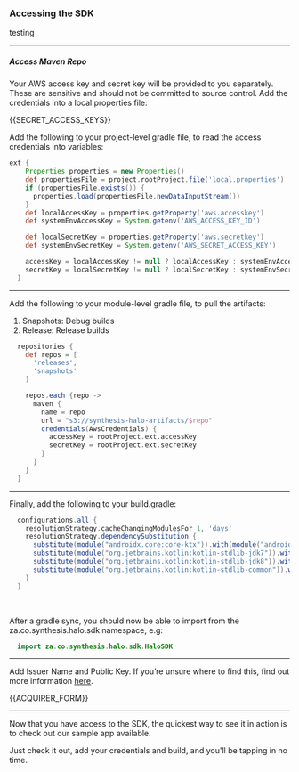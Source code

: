 ### Accessing the SDK

testing

---

##### Access Maven Repo
Your AWS access key and secret key will be provided to you separately. These are sensitive and should not be committed to source control. Add the credentials into a local.properties file:

{{SECRET_ACCESS_KEYS}}

Add the following to your project-level gradle file, to read the access credentials into variables:

```gradle
ext {
    Properties properties = new Properties()
    def propertiesFile = project.rootProject.file('local.properties')
    if (propertiesFile.exists()) {
      properties.load(propertiesFile.newDataInputStream())
    }
    def localAccessKey = properties.getProperty('aws.accesskey')
    def systemEnvAccessKey = System.getenv('AWS_ACCESS_KEY_ID')

    def localSecretKey = properties.getProperty('aws.secretkey')
    def systemEnvSecretKey = System.getenv('AWS_SECRET_ACCESS_KEY')

    accessKey = localAccessKey != null ? localAccessKey : systemEnvAccessKey
    secretKey = localSecretKey != null ? localSecretKey : systemEnvSecretKey
  }
```

---

Add the following to your module-level gradle file, to pull the artifacts:
  1. Snapshots: Debug builds
  2. Release: Release builds

```gradle
  repositories {
    def repos = [
      'releases',
      'snapshots'
    ]

    repos.each {repo ->
      maven {
        name = repo
        url = "s3://synthesis-halo-artifacts/$repo"
        credentials(AwsCredentials) {
          accessKey = rootProject.ext.accessKey
          secretKey = rootProject.ext.secretKey
        }
      }
    }
  }          
```

---

Finally, add the following to your build.gradle:

```gradle
  configurations.all {
    resolutionStrategy.cacheChangingModulesFor 1, 'days'
    resolutionStrategy.dependencySubstitution {
      substitute(module("androidx.core:core-ktx")).with(module("androidx.core:core-ktx:(*, 1.3.2]"))
      substitute(module("org.jetbrains.kotlin:kotlin-stdlib-jdk7")).with(module("org.jetbrains.kotlin:kotlin-stdlib-jdk7:(*, 1.3.72]"))
      substitute(module("org.jetbrains.kotlin:kotlin-stdlib-jdk8")).with(module("org.jetbrains.kotlin:kotlin-stdlib-jdk7:(*, 1.3.72]"))
      substitute(module("org.jetbrains.kotlin:kotlin-stdlib-common")).with(module("org.jetbrains.kotlin:kotlin-stdlib-common:(*, 1.3.72]"))
    }
  }
```

<br />

After a gradle sync, you should now be able to import from the za.co.synthesis.halo.sdk namespace, e.g:

```kotlin
  import za.co.synthesis.halo.sdk.HaloSDK
```

---

Add Issuer Name and Public Key. If you’re unsure where to find this, find out more information <ins>[here](https://halo-dot-developer-docs.gitbook.io/halo-dot/sdk/2.-sdk-integration-guide)</ins>.

{{ACQUIRER_FORM}}

---

Now that you have access to the SDK, the quickest way to see it in action is to check out our sample app available.

Just check it out, add your credentials and build, and you'll be tapping in no time.

